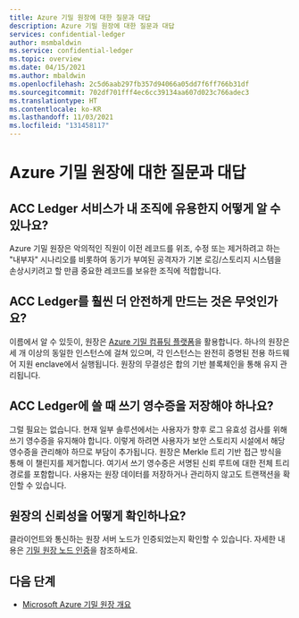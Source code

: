 ```yaml
---
title: Azure 기밀 원장에 대한 질문과 대답
description: Azure 기밀 원장에 대한 질문과 대답
services: confidential-ledger
author: msmbaldwin
ms.service: confidential-ledger
ms.topic: overview
ms.date: 04/15/2021
ms.author: mbaldwin
ms.openlocfilehash: 2c5d6aab297fb357d94066a05dd7f6ff766b31df
ms.sourcegitcommit: 702df701fff4ec6cc39134aa607d023c766adec3
ms.translationtype: HT
ms.contentlocale: ko-KR
ms.lasthandoff: 11/03/2021
ms.locfileid: "131458117"
---
```

# <a name="frequently-asked-questions-for-azure-confidential-ledger"></a>Azure 기밀 원장에 대한 질문과 대답

## <a name="how-can-i-tell-if-the-acc-ledger-service-would-be-useful-to-my-organization"></a>ACC Ledger 서비스가 내 조직에 유용한지 어떻게 알 수 있나요?

Azure 기밀 원장은 악의적인 직원이 이전 레코드를 위조, 수정 또는 제거하려고 하는 "내부자" 시나리오를 비롯하여 동기가 부여된 공격자가 기본 로깅/스토리지 시스템을 손상시키려고 할 만큼 중요한 레코드를 보유한 조직에 적합합니다.

## <a name="what-makes-acc-ledger-much-more-secure"></a>ACC Ledger를 훨씬 더 안전하게 만드는 것은 무엇인가요?

이름에서 알 수 있듯이, 원장은 [Azure 기밀 컴퓨팅 플랫폼](../confidential-computing/index.yml)을 활용합니다. 하나의 원장은 세 개 이상의 동일한 인스턴스에 걸쳐 있으며, 각 인스턴스는 완전히 증명된 전용 하드웨어 지원 enclave에서 실행됩니다. 원장의 무결성은 합의 기반 블록체인을 통해 유지 관리됩니다.

## <a name="when-writing-to-the-acc-ledger-do-i-need-to-store-write-receipts"></a>ACC Ledger에 쓸 때 쓰기 영수증을 저장해야 하나요?

그럴 필요는 없습니다. 현재 일부 솔루션에서는 사용자가 향후 로그 유효성 검사를 위해 쓰기 영수증을 유지해야 합니다. 이렇게 하려면 사용자가 보안 스토리지 시설에서 해당 영수증을 관리해야 하므로 부담이 추가됩니다. 원장은 Merkle 트리 기반 접근 방식을 통해 이 챌린지를 제거합니다. 여기서 쓰기 영수증은 서명된 신뢰 루트에 대한 전체 트리 경로를 포함합니다. 사용자는 원장 데이터를 저장하거나 관리하지 않고도 트랜잭션을 확인할 수 있습니다.

## <a name="how-do-i-verify-ledgers-authenticity"></a>원장의 신뢰성을 어떻게 확인하나요?

클라이언트와 통신하는 원장 서버 노드가 인증되었는지 확인할 수 있습니다. 자세한 내용은 [기밀 원장 노드 인증](authenticate-ledger-nodes.md)을 참조하세요.



## <a name="next-steps"></a>다음 단계

- [Microsoft Azure 기밀 원장 개요](overview.md)